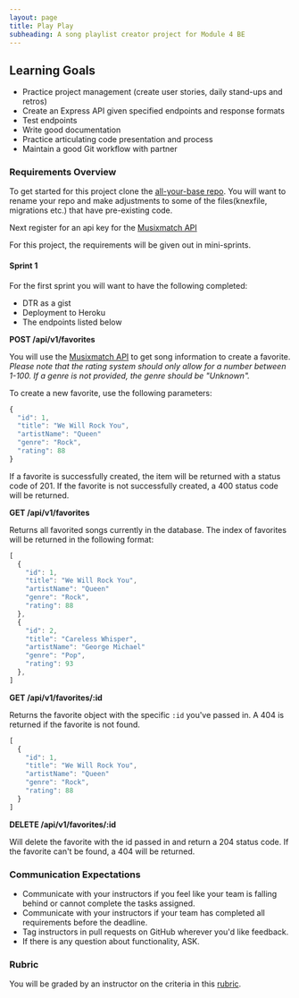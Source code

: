 ```yaml
---
layout: page
title: Play Play
subheading: A song playlist creator project for Module 4 BE
---
```


## Learning Goals

* Practice project management (create user stories, daily stand-ups and retros)
* Create an Express API given specified endpoints and response formats
* Test endpoints
* Write good documentation
* Practice articulating code presentation and process
* Maintain a good Git workflow with partner

### Requirements Overview

To get started for this project clone the [all-your-base repo](https://github.com/turingschool-examples/all-your-base).
You will want to rename your repo and make adjustments to some of the files(knexfile, migrations etc.) that have pre-existing code.

Next register for an api key for the [Musixmatch API](https://developer.musixmatch.com/)

For this project, the requirements will be given out in mini-sprints.

#### Sprint 1

For the first sprint you will want to have the following completed:

* DTR as a gist
* Deployment to Heroku
* The endpoints listed below

**POST /api/v1/favorites**

You will use the [Musixmatch API](https://developer.musixmatch.com/) to get song information to create a favorite.
_Please note that the rating system should only allow for a number between 1-100. If a genre is not provided, the genre should be "Unknown"._   

To create a new favorite, use the following parameters:

```js
{
  "id": 1,
  "title": "We Will Rock You",
  "artistName": "Queen"
  "genre": "Rock",
  "rating": 88
}
```

If a favorite is successfully created, the item will be returned with a status code of 201.
If the favorite is not successfully created, a 400 status code will be returned.

**GET /api/v1/favorites**

Returns all favorited songs currently in the database.
The index of favorites will be returned in the following format:

```js
[
  {
    "id": 1,
    "title": "We Will Rock You",
    "artistName": "Queen"
    "genre": "Rock",
    "rating": 88
  },
  {
    "id": 2,
    "title": "Careless Whisper",
    "artistName": "George Michael"
    "genre": "Pop",
    "rating": 93
  },
]
```

**GET /api/v1/favorites/:id**

Returns the favorite object with the specific `:id` you've passed in.
A 404 is returned if the favorite is not found.

```js
[
  {
    "id": 1,
    "title": "We Will Rock You",
    "artistName": "Queen"
    "genre": "Rock",
    "rating": 88
  }
]
```

**DELETE /api/v1/favorites/:id**

Will delete the favorite with the id passed in and return a 204 status code.
If the favorite can't be found, a 404 will be returned.


### Communication Expectations

- Communicate with your instructors if you feel like your team is falling behind or cannot complete the tasks assigned.
- Communicate with your instructors if your team has completed all requirements before the deadline.
- Tag instructors in pull requests on GitHub wherever you'd like feedback.
- If there is any question about functionality, ASK.


### Rubric

You will be graded by an instructor on the criteria in this [rubric](./play_rubric).
